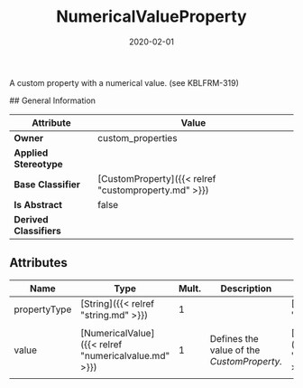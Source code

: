 ﻿---
title: NumericalValueProperty
toc: false
type: specs
date: "2020-02-01"
draft: false
specification: VEC
version: 1.2.0
documentType: "Recommendation"
elementType: Class
classes:
  - NumericalValueProperty
menu_name: vec-1.2.0
---
<p>A custom property with a numerical value. (see KBLFRM-319) </p>
## General Information

| Attribute               | Value |
|-------------------------|-------|
| **Owner**               | custom_properties |
| **Applied Stereotype**  |   |
| **Base Classifier**     | [CustomProperty]({{< relref "customproperty.md" >}})<br/>  |
| **Is Abstract**         | false |
| **Derived Classifiers** |   |

## Attributes
|  Name  |  Type  |  Mult.  |  Description  |  Owning Classifier  |
|--------|--------|---------|---------------|--------------|
|propertyType | [String]({{< relref "string.md" >}}) | 1 |  | [CustomProperty]({{< relref "customproperty.md" >}}) |
|value | [NumericalValue]({{< relref "numericalvalue.md" >}}) | 1 | <p> Defines the value of the <i>CustomProperty.</i>      </p> | [NumericalValueProperty]({{< relref "numericalvalueproperty.md" >}}) |

